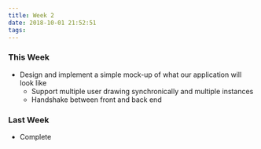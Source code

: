 ```yaml
---
title: Week 2
date: 2018-10-01 21:52:51
tags:
---
```


### This Week
* Design and implement a simple mock-up of what our application will look like
    * Support multiple user drawing synchronically and multiple instances
    * Handshake between front and back end

### Last Week
* Complete
